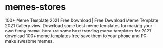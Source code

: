 # memes-stores
100+ Meme Template 2021 Free Download | Free Download Meme Template 2021 Gallery view. Download some best meme templates for making your own funny meme. here are some best trending meme templates for 2021. download 100+ meme templates free save them to your phone and PC make awesome memes.

